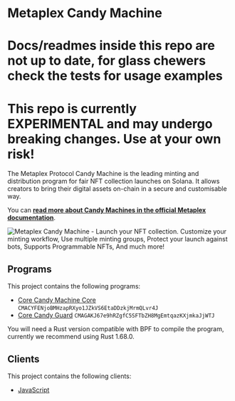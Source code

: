 # Metaplex Candy Machine

# Docs/readmes inside this repo are not up to date, for glass chewers check the tests for usage examples

# This repo is currently EXPERIMENTAL and may undergo breaking changes. Use at your own risk!

The Metaplex Protocol Candy Machine is the leading minting and distribution program for fair NFT collection launches on Solana. It allows creators to bring their digital assets on-chain in a secure and customisable way.

You can [**read more about Candy Machines in the official Metaplex documentation**](https://developers.metaplex.com/candy-machine).

![Metaplex Candy Machine - Launch your NFT collection. Customize your minting workflow, Use multiple minting groups, Protect your launch against bots, Supports Programmable NFTs, And much more!](https://user-images.githubusercontent.com/3642397/230599235-eb2223e7-0869-4f5e-aa07-a89c1645c0d1.jpg)

## Programs

This project contains the following programs:

- [Core Candy Machine Core](./programs/candy-machine-core/README.md) `CMACYFENjoBMHzapRXyo1JZkVS6EtaDDzkjMrmQLvr4J`
- [Core Candy Guard](./programs/candy-guard/README.md) `CMAGAKJ67e9hRZgfC5SFTbZH8MgEmtqazKXjmkaJjWTJ`

You will need a Rust version compatible with BPF to compile the program, currently we recommend using Rust 1.68.0.

## Clients

This project contains the following clients:

- [JavaScript](./clients/js/README.md)
